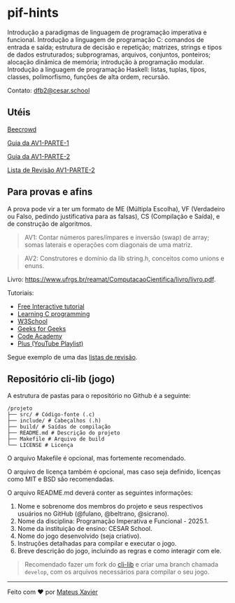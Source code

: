 # pif-hints
Introdução a paradigmas de linguagem de programação imperativa e funcional. Introdução a linguagem de programação C: comandos de
entrada e saída; estrutura de decisão e repetição; matrizes, strings e tipos de dados estruturados; subprogramas, arquivos, conjuntos,
ponteiros; alocação dinâmica de memória; introdução à programação modular. Introdução a linguagem de programação Haskell: listas,
tuplas, tipos, classes, polimorfismo, funções de alta ordem, recursão.

Contato: dfb2@cesar.school

## Utéis

[Beecrowd](https://www.github.com/mxs2/emb-pif)

[Guia da AV1-PARTE-1](./docs/AV1-PARTE-1.md)

[Guia da AV1-PARTE-2](./docs/AV1-PARTE-2.md)

[Lista de Revisão AV1-PARTE-2](./docs/AV1-PARTE-2-REVISAO.pdf)


## Para provas e afins

A prova pode vir a ter um formato de ME (Múltipla Escolha), VF (Verdadeiro ou Falso, pedindo justificativa para as falsas), CS (Compilação e Saída), e de construção de algoritmos. 

> AV1: Contar números pares/ímpares e inversão (swap) de array; somas laterais e operações com diagonais de uma matriz.

> AV2: Construtores e domínio da lib string.h, conceitos como unions e enuns.


Livro: https://www.ufrgs.br/reamat/ComputacaoCientifica/livro/livro.pdf.

Tutoriais:

- [Free Interactive tutorial](https://www.learn-c.org/)  
- [Learning C programming](https://www.tutorialspoint.com/cprogramming/index.htm)  
- [W3School](https://www.w3schools.com/c/index.php)  
- [Geeks for Geeks](https://www.geeksforgeeks.org/c-programming-language/)  
- [Code Academy](https://www.codecademy.com/catalog/language/c)  
- [Plus (YouTube Playlist)](https://www.youtube.com/playlist?list=PLa75BYTPDNKZWYypgOFEsX3H2Mg-SzuLW) 

Segue exemplo de uma das [listas de revisão](docs/Lista%20de%20Revisão%20-%20PIF%20-%20AV%201%20-%20Parte%202%20-%20Lista%20de%20Revisão%20-%20PIF%20-%20AV%201%20-%20Parte%202-1.pdf).


## Repositório cli-lib (jogo)

A estrutura de pastas para o repositório no Github é a seguinte:

    /projeto
    ├── src/ # Código-fonte (.c)
    ├── include/ # Cabeçalhos (.h)
    ├── build/ # Saídas de compilação
    ├── README.md # Descrição do projeto
    ├── Makefile # Arquivo de build
    └── LICENSE # Licença

O arquivo Makefile é opcional, mas fortemente recomendado.

O arquivo de licença
também é opcional, mas caso seja definido, licenças como MIT e BSD são recomendadas.

O arquivo README.md deverá conter as seguintes informações:
1. Nome e sobrenome dos membros do projeto e seus respectivos usuários no
GitHub (@fulano, @beltrano, @sicrano).
2. Nome da disciplina: Programação Imperativa e Funcional - 2025.1.
3. Nome da instituição de ensino: CESAR School.
4. Nome do jogo desenvolvido (seja criativo).
5. Instruções detalhadas para compilar e executar o jogo.
6. Breve descrição do jogo, incluindo as regras e como interagir com ele.

> Recomendado fazer um fork do [cli-lib](https://github.com/tgfb/cli-lib) e criar uma branch chamada `develop`, com os arquivos necessários para compilar o seu jogo.

<hr>

Feito com ❤️ por [Mateus Xavier](https://github.com/mxs2)
